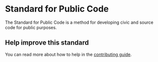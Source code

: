 # Standard for Public Code

The Standard for Public Code is a method for developing civic and source code for public purposes.

## Help improve this standard

You can read more about how to help in the [contributing guide](CONTRIBUTING.md).
